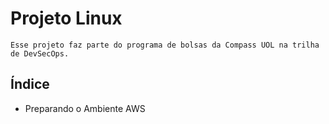 # Projeto Linux 

    Esse projeto faz parte do programa de bolsas da Compass UOL na trilha de DevSecOps.

## Índice
* Preparando o Ambiente AWS
